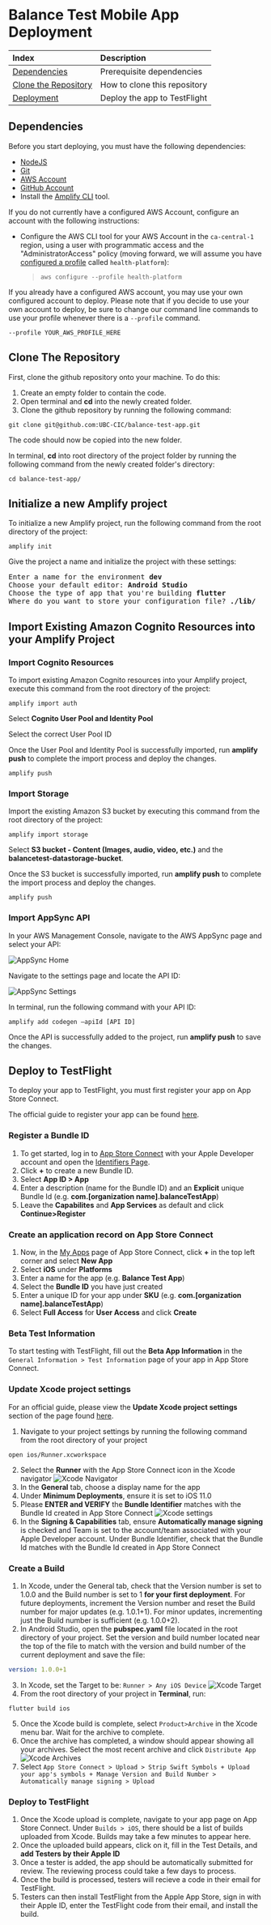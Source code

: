 # Balance Test Mobile App Deployment



| Index                                                      | Description                                               |
|:-----------------------------------------------------------|:----------------------------------------------------------| 
| [Dependencies](#Dependencies)                              | Prerequisite dependencies                                 |
| [Clone the Repository](#clone-the-repository)              | How to clone this repository                              |
| [Deployment](#Deployment)                                  | Deploy the app to TestFlight                   |

## Dependencies
Before you start deploying, you must have the following dependencies:
- [NodeJS](https://nodejs.org/en/download/)
- [Git](https://git-scm.com/downloads)
- [AWS Account](https://aws.amazon.com/account/) 
- [GitHub Account](https://github.com/) 
- Install the [Amplify CLI](https://docs.amplify.aws/cli) tool.

If you do not currently have a configured AWS Account, configure an account with the following instructions:

- Configure the AWS CLI tool for your AWS Account in the `ca-central-1` region, using a user with programmatic access and the "AdministratorAccess" policy (moving forward, we will assume you have [configured a profile](https://awscli.amazonaws.com/v2/documentation/api/latest/reference/configure/index.html) called `health-platform`):
  > `aws configure --profile health-platform`

If you already have a configured AWS account, you may use your own configured account to deploy. Please note that if you decide to use your own account to deploy, be sure to change our command line commands to use your profile whenever there is a ```--profile``` command.
```
--profile YOUR_AWS_PROFILE_HERE
```

## Clone The Repository

First, clone the github repository onto your machine. To do this:
1. Create an empty folder to contain the code.
2. Open terminal and **cd** into the newly created folder.
3. Clone the github repository by running the following command:
```
git clone git@github.com:UBC-CIC/balance-test-app.git
```

The code should now be copied into the new folder.


In terminal, **cd** into root directory of the project folder by running the following command from the newly created folder's directory:
```
cd balance-test-app/
```

## Initialize a new Amplify project
To initialize a new Amplify project, run the following command from the root directory of the project:
```
amplify init
```
Give the project a name and initialize the project with these settings:
<pre>
Enter a name for the environment <b>dev</b>
Choose your default editor: <b>Android Studio</b>
Choose the type of app that you're building <b>flutter</b>
Where do you want to store your configuration file? <b>./lib/</b>
</pre>
## Import Existing Amazon Cognito Resources into your Amplify Project

### Import Cognito Resources
To import existing Amazon Cognito resources into your Amplify project, execute this command from the root directory of the project:
```
amplify import auth
```
Select **Cognito User Pool and Identity Pool**

Select the correct User Pool ID 

Once the User Pool and Identity Pool is successfully imported, run **amplify push** to complete the import process and deploy the changes.
```
amplify push
```

### Import Storage
Import the existing Amazon S3 bucket by executing this command from the root directory of the project:
```
amplify import storage
```
Select **S3 bucket - Content (Images, audio, video, etc.)** and the **balancetest-datastorage-bucket**.

Once the S3 bucket is successfully imported, run **amplify push** to complete the import process and deploy the changes.
```
amplify push
```

### Import AppSync API
In your AWS Management Console, navigate to the AWS AppSync page and select your API:

![AppSync Home](/assets/AppSyncConsoleHome.png)

Navigate to the settings page and locate the API ID:

![AppSync Settings](/assets/AppSyncAPISettings.png)

In terminal, run the following command with your API ID:
```
amplify add codegen –apiId [API ID]
```
Once the API is successfully added to the project, run **amplify push** to save the changes.

## Deploy to TestFlight

To deploy your app to TestFlight, you must first register your app on App Store Connect.

The official guide to register your app can be found [here](https://docs.flutter.dev/deployment/ios#register-your-app-on-app-store-connect).


### Register a Bundle ID
1. To get started, log in to [App Store Connect](https://appstoreconnect.apple.com/) with your Apple Developer account and open the [Identifiers Page](https://developer.apple.com/account/resources/identifiers/list).
2. Click **+** to create a new Bundle ID.
3. Select **App ID > App**
4. Enter a description (name for the Bundle ID) and an **Explicit** unique Bundle Id (e.g. **com.[organization name].balanceTestApp**)
5. Leave the **Capabilites** and **App Services** as default and click **Continue>Register**

### Create an application record on App Store Connect
1. Now, in the [My Apps](https://appstoreconnect.apple.com/apps) page of App Store Connect, click **+** in the top left corner and select **New App**
2. Select **iOS** under **Platforms**
3. Enter a name for the app (e.g. **Balance Test App**)
4. Select the **Bundle ID** you have just created
5. Enter a unique ID for your app under **SKU** (e.g. **com.[organization name].balanceTestApp**)
6. Select **Full Access** for **User Access** and click **Create**

### Beta Test Information
To start testing with TestFlight, fill out the **Beta App Information**  in the `General Information > Test Information` page of your app in App Store Connect.


### Update Xcode project settings
For an official guide, please view the **Update Xcode project settings** section of the page found [here](https://docs.flutter.dev/deployment/ios#review-xcode-project-settings).

1. Navigate to your project settings by running the following command from the root directory of your project
```
open ios/Runner.xcworkspace
```
2. Select the **Runner** with the App Store Connect icon in the Xcode navigator
![Xcode Navigator](/assets/xcode_navigator.png)
3. In the **General** tab, choose a display name for the app
4. Under **Minimum Deployments**, ensure it is set to iOS 11.0
5. Please **ENTER and VERIFY** the **Bundle Identifier** matches with the Bundle Id created in App Store Connect
![Xcode settings](/assets/xcode_settings.png)
6. In the **Signing & Capabilities** tab, ensure **Automatically manage signing** is checked and Team is set to the account/team associated with your Apple Developer account. Under Bundle Identifier, check that the Bundle Id matches with the Bundle Id created in App Store Connect

### Create a Build
1. In Xcode, under the General tab, check that the Version number is set to 1.0.0 and the Build number is set to 1 **for your first deployment**. For future deployments, increment the Version number and reset the Build number for major updates (e.g. 1.0.1+1). For minor updates, incrementing just the Build number is sufficient (e.g. 1.0.0+2). 
2. In Android Studio, open the **pubspec.yaml** file located in the root directory of your project. Set the version and build number located near the top of the file to match with the version and build number of the current deployment and save the file:
```yaml
version: 1.0.0+1
```
3. In Xcode, set the Target to be: `Runner > Any iOS Device`
![Xcode Target](/assets/xcode_deployment_target.png)
4. From the root directory of your project in **Terminal**, run:
```
flutter build ios
```
5. Once the Xcode build is complete, select `Product>Archive` in the Xcode menu bar. Wait for the archive to complete.
6. Once the archive has completed, a window should appear showing all your archives. Select the most recent archive and click `Distribute App`
![Xcode Archives](/assets/xcode_archives.png)
7. Select `App Store Connect > Upload > Strip Swift Symbols + Upload your app's symbols + Manage Version and Build Number > Automatically manage signing > Upload`

### Deploy to TestFlight

1. Once the Xcode upload is complete, navigate to your app page on App Store Connect. Under `Builds > iOS`, there should be a list of builds uploaded from Xcode. Builds may take a few minutes to appear here. 
2. Once the uploaded build appears, click on it, fill in the Test Details, and **add Testers by their Apple ID**
3. Once a tester is added, the app should be automatically submitted for review. The reviewing process could take a few days to process.
4. Once the build is processed, testers will recieve a code in their email for TestFlight.
5. Testers can then install TestFlight from the Apple App Store, sign in with their Apple ID, enter the TestFlight code from their email, and install the build.
